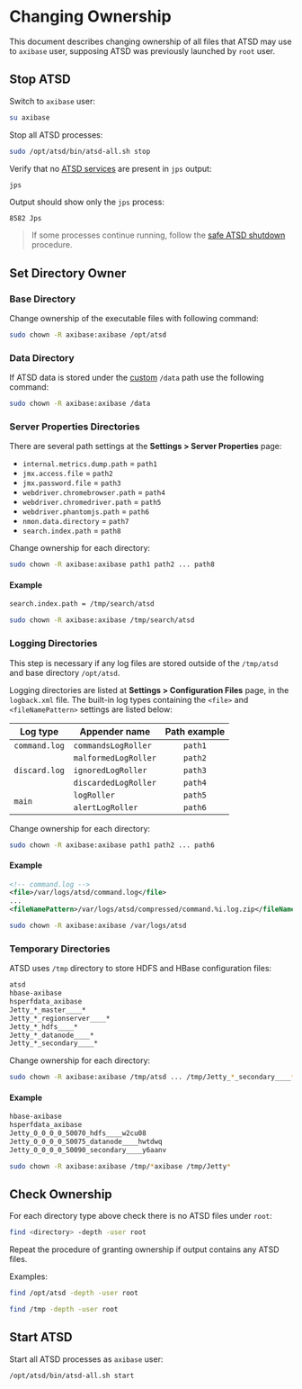 # Changing Ownership

This document describes changing ownership of all files that ATSD may use to `axibase` user, supposing ATSD was previously launched by `root` user.

## Stop ATSD

Switch to `axibase` user:

```bash
su axibase
```

Stop all ATSD processes:

```bash
sudo /opt/atsd/bin/atsd-all.sh stop
```

Verify that no [ATSD services](restarting.md#processes) are present in `jps` output:

```bash
jps
```

Output should show only the `jps` process:

```ls
8582 Jps
```

> If some processes continue running, follow the [safe ATSD shutdown](restarting.md#stopping-services) procedure.

## Set Directory Owner

### Base Directory

Change ownership of the executable files with following command:

```bash
sudo chown -R axibase:axibase /opt/atsd
```

### Data Directory 

If ATSD data is stored under the [custom](changing-data-directory.md#changing-the-directory-where-data-is-stored) `/data` path use the following command:

```bash
sudo chown -R axibase:axibase /data
```

### Server Properties Directories

There are several path settings at the **Settings > Server Properties** page:

* `internal.metrics.dump.path` = `path1`
* `jmx.access.file` = `path2`
* `jmx.password.file` = `path3`
* `webdriver.chromebrowser.path` = `path4`
* `webdriver.chromedriver.path` = `path5`
* `webdriver.phantomjs.path` = `path6`
* `nmon.data.directory` = `path7`
* `search.index.path` = `path8`

Change ownership for each directory:

```bash
sudo chown -R axibase:axibase path1 path2 ... path8
```

#### Example

```bash
search.index.path = /tmp/search/atsd
```

```bash
sudo chown -R axibase:axibase /tmp/search/atsd
```

### Logging Directories

This step is necessary if any log files are stored outside of the `/tmp/atsd` and base directory `/opt/atsd`.

Logging directories are listed at **Settings > Configuration Files** page, in the `logback.xml` file. The built-in log types containing the `<file>` and `<fileNamePattern>` settings are listed below:

<table>
  <thead>
    <tr>
      <th>Log type</th>
      <th>Appender name</th>
      <th>Path example</th>
    </tr>
  </thead>
  <tbody>
    <tr>
      <td><code>command.log</code></td>
      <td><code>commandsLogRoller</code></td>
      <td align="center"><code>path1</code></td>
    </tr>
    <tr>
      <td rowspan=3><code>discard.log</code></td>
      <td><code>malformedLogRoller</code></td>
      <td align="center"><code>path2</code></td>
    </tr>
    <tr>
      <td><code>ignoredLogRoller</code></td>
      <td align="center"><code>path3</code></td>
    </tr>
    <tr>
      <td><code>discardedLogRoller</code></td>
      <td align="center"><code>path4</code></td>
    </tr>
    <tr>
      <td rowspan=2><code>main</code></td>
      <td><code>logRoller</code></td>
      <td align="center"><code>path5</code></td>
    </tr>
    <tr>
      <td><code>alertLogRoller</code></td>
      <td align="center"><code>path6</code></td>
    </tr>
  </tbody>
</table>

Change ownership for each directory:

```bash
sudo chown -R axibase:axibase path1 path2 ... path6
```

#### Example

```xml
<!-- command.log -->
<file>/var/logs/atsd/command.log</file>
...
<fileNamePattern>/var/logs/atsd/compressed/command.%i.log.zip</fileNamePattern>
```

```bash
sudo chown -R axibase:axibase /var/logs/atsd
```

### Temporary Directories

ATSD uses `/tmp` directory to store HDFS and HBase configuration files:

```bash
atsd
hbase-axibase
hsperfdata_axibase
Jetty_*_master____*
Jetty_*_regionserver____*
Jetty_*_hdfs____*
Jetty_*_datanode____*
Jetty_*_secondary____*
```

Change ownership for each directory:

```bash
sudo chown -R axibase:axibase /tmp/atsd ... /tmp/Jetty_*_secondary____*
```

#### Example

```bash
hbase-axibase
hsperfdata_axibase
Jetty_0_0_0_0_50070_hdfs____w2cu08
Jetty_0_0_0_0_50075_datanode____hwtdwq
Jetty_0_0_0_0_50090_secondary____y6aanv
```

```bash
sudo chown -R axibase:axibase /tmp/*axibase /tmp/Jetty*
```

## Check Ownership

For each directory type above check there is no ATSD files under `root`:

```bash
find <directory> -depth -user root
```

Repeat the procedure of granting ownership if output contains any ATSD files.

Examples:

```bash
find /opt/atsd -depth -user root
```

```bash
find /tmp -depth -user root
```

## Start ATSD

Start all ATSD processes as `axibase` user:

```bash
/opt/atsd/bin/atsd-all.sh start
```